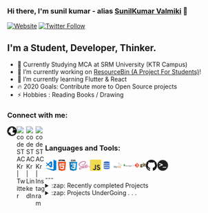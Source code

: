 ### Hi there, I'm sunil kumar - alias [SunilKumar Valmiki][website] 👋

[![Website](https://img.shields.io/website?label=sunilkumarvalmiki.tk&style=for-the-badge&url=https://www.sunilkumarvalmiki.tk)](https://www.sunilkumarvalmiki.tk/)
[![Twitter Follow](https://img.shields.io/twitter/follow/SunilkumarValm1?color=1DA1F2&logo=twitter&style=for-the-badge)](https://twitter.com/intent/follow?original_referer=https://github.com/sunilkumarvalmiki&screen_name=SunilkumarValm1)

## I'm a Student, Developer, Thinker.

- 📗 Currently Studying MCA at SRM University (KTR Campus)
- 🌟 I’m currently working on [ResourceBin (A Project For Students)][website]!
- 📘 I’m currently learning Flutter & React
- 🔥 2020 Goals: Contribute more to Open Source projects
- ⚡ Hobbies : Reading Books / Drawing 

### Connect with me:

[<img align="left" alt="https://www.sunilkumarvalmiki.tk/" width="22px" src="https://raw.githubusercontent.com/iconic/open-iconic/master/svg/globe.svg"/>][website]
[<img align="left" alt="codeSTACKr | Twitter" width="22px" src="https://cdn.jsdelivr.net/npm/simple-icons@v3/icons/twitter.svg" />][twitter]
[<img align="left" alt="codeSTACKr | LinkedIn" width="22px" src="https://cdn.jsdelivr.net/npm/simple-icons@v3/icons/linkedin.svg" />][linkedin]
[<img align="left" alt="codeSTACKr | Instagram" width="22px" src="https://cdn.jsdelivr.net/npm/simple-icons@v3/icons/instagram.svg" />][instagram]

<br/>

### Languages and Tools:

<img align="left" alt="Visual Studio Code" width="26px" src="https://raw.githubusercontent.com/github/explore/80688e429a7d4ef2fca1e82350fe8e3517d3494d/topics/visual-studio-code/visual-studio-code.png"/>
<img align="left" alt="HTML5" width="26px" src="https://raw.githubusercontent.com/github/explore/80688e429a7d4ef2fca1e82350fe8e3517d3494d/topics/html/html.png"/>
<img align="left" alt="CSS3" width="26px" src="https://raw.githubusercontent.com/github/explore/80688e429a7d4ef2fca1e82350fe8e3517d3494d/topics/css/css.png"/>
<img align="left" alt="Sass" width="26px" src="https://raw.githubusercontent.com/github/explore/80688e429a7d4ef2fca1e82350fe8e3517d3494d/topics/sass/sass.png"/>
<img align="left" alt="JavaScript" width="26px" src="https://raw.githubusercontent.com/github/explore/80688e429a7d4ef2fca1e82350fe8e3517d3494d/topics/javascript/javascript.png"/>
<img align="left" alt="SQL" width="26px" src="https://raw.githubusercontent.com/github/explore/80688e429a7d4ef2fca1e82350fe8e3517d3494d/topics/sql/sql.png"/>
<img align="left" alt="MySQL" width="26px" src="https://raw.githubusercontent.com/github/explore/80688e429a7d4ef2fca1e82350fe8e3517d3494d/topics/mysql/mysql.png"/>
<img align="left" alt="MongoDB" width="26px" src="https://raw.githubusercontent.com/github/explore/80688e429a7d4ef2fca1e82350fe8e3517d3494d/topics/mongodb/mongodb.png"/>
<img align="left" alt="Git" width="26px" src="https://raw.githubusercontent.com/github/explore/80688e429a7d4ef2fca1e82350fe8e3517d3494d/topics/git/git.png"/>
<img align="left" alt="GitHub" width="26px" src="https://raw.githubusercontent.com/github/explore/78df643247d429f6cc873026c0622819ad797942/topics/github/github.png"/>
<img align="left" alt="Terminal" width="26px" src="https://raw.githubusercontent.com/github/explore/80688e429a7d4ef2fca1e82350fe8e3517d3494d/topics/terminal/terminal.png"/>

<br />
<br />
---

<details>
  <summary>:zap: Recently completed Projects</summary>
  
<!--START_SECTION:activity-->
1. 📱 (https://github.com/sunilkumarvalmiki/sunilkumar-portfolio) in [My Resume(CV) Website](https://github.com/sunilkumarvalmiki/sunilkumar-portfolio)

2. 💰 (https://github.com/sunilkumarvalmiki/crypto-news-app) in [Django Crypto Currency Website](https://github.com/sunilkumarvalmiki/crypto-news-app)

3. ⚙ (https://github.com/sunilkumarvalmiki/Advanced-Keylogger-System-to-Detect-User-Behaviour) in [Advanced Keylogger System to Detect User Behaviour](https://github.com/sunilkumarvalmiki/Advanced-Keylogger-System-to-Detect-User-Behaviour)

4. ☎ (https://github.com/sunilkumarvalmiki/phone-book) in [python's tkinter phonebook application](https://github.com/sunilkumarvalmiki/phone-book)

<!--END_SECTION:activity-->

</details>

<details>
  <summary>:zap: Projects UnderGoing . . .</summary>
  
<!--START_SECTION:activity-->
1. 🗑 (https://github.com/sunilkumarvalmiki/ResourceBin) in [ResourceBin (A Platform for Students to upload and download their Course materials)](https://github.com/sunilkumarvalmiki/ResourceBin)

2. 🏃 () in [Sport's Website]()

<!--END_SECTION:activity-->

</details>


[website]: https://www.sunilkumarvalmiki.tk/
[twitter]: https://twitter.com/SunilkumarValm1
[instagram]: https://www.instagram.com/g.sunil_kumar_valmiki/
[linkedin]: https://www.linkedin.com/in/sunil-kumar-9912291202/


